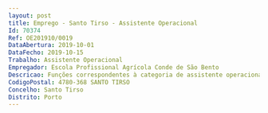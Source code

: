 ```yaml
--- 
layout: post
title: Emprego - Santo Tirso - Assistente Operacional
Id: 70374
Ref: OE201910/0019
DataAbertura: 2019-10-01
DataFecho: 2019-10-15
Trabalho: Assistente Operacional
Empregador: Escola Profissional Agrícola Conde de São Bento
Descricao: Funções correspondentes à categoria de assistente operacional.
CodigoPostal: 4780-368 SANTO TIRSO
Concelho: Santo Tirso
Distrito: Porto
--- 
```

